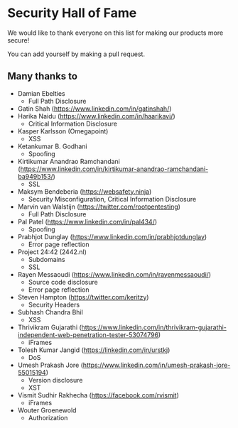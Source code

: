 # Security Hall of Fame
We would like to thank everyone on this list for making our products more secure!

You can add yourself by making a pull request.

## Many thanks to

 * Damian Ebelties
   * Full Path Disclosure
 * Gatin Shah (https://www.linkedin.com/in/gatinshah/)
 * Harika Naidu  (https://www.linkedin.com/in/haarikavi/)
   * Critical Information Disclosure
 * Kasper Karlsson (Omegapoint)
   * XSS
 * Ketankumar B. Godhani
   * Spoofing
 * Kirtikumar Anandrao Ramchandani (https://www.linkedin.com/in/kirtikumar-anandrao-ramchandani-ba949b153/)
   * SSL
 * Maksym Bendeberia (https://websafety.ninja)
   * Security Misconfiguration, Critical Information Disclosure
 * Marvin van Walstijn (https://twitter.com/rootpentesting)
   * Full Path Disclosure
 * Pal Patel (https://www.linkedin.com/in/pal434/)
   * Spoofing
 * Prabhjot Dunglay (https://www.linkedin.com/in/prabhjotdunglay)
   * Error page reflection
 * Project 24:42 (2442.nl)
   * Subdomains
   * SSL
 * Rayen Messaoudi (https://www.linkedin.com/in/rayenmessaoudi/)
   * Source code disclosure
   * Error page reflection
 * Steven Hampton (https://twitter.com/keritzy)
   * Security Headers
 * Subhash Chandra Bhil
   * XSS
 * Thrivikram Gujarathi (https://www.linkedin.com/in/thrivikram-gujarathi-independent-web-penetration-tester-53074796)
   * iFrames
 * Tolesh Kumar Jangid (https://linkedin.com/in/urstkj)
   * DoS
 * Umesh Prakash Jore (https://www.linkedin.com/in/umesh-prakash-jore-55015194)
   * Version disclosure
   * XST
 * Vismit Sudhir Rakhecha (https://facebook.com/rvismit)
   * iFrames
 * Wouter Groenewold
   * Authorization
